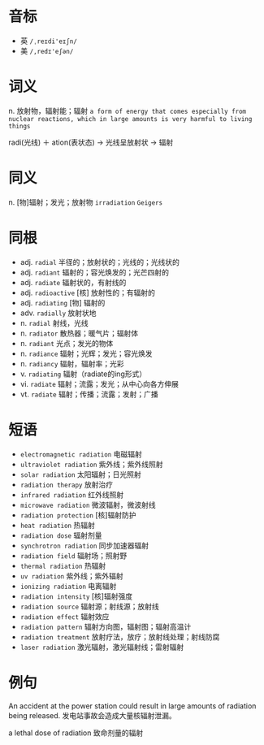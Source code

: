 # 音标

- 英 `/ˌreɪdi'eɪʃn/`
- 美 `/,redɪ'eʃən/`

# 词义

n. 放射物，辐射能；辐射
`a form of energy that comes especially from nuclear reactions, which in large amounts is very harmful to living things`



radi(光线) ＋ ation(表状态) → 光线呈放射状 → 辐射

# 同义

n. [物]辐射；发光；放射物
`irradiation` `Geigers`

# 同根

- adj. `radial` 半径的；放射状的；光线的；光线状的
- adj. `radiant` 辐射的；容光焕发的；光芒四射的
- adj. `radiate` 辐射状的，有射线的
- adj. `radioactive` [核] 放射性的；有辐射的
- adj. `radiating` [物] 辐射的
- adv. `radially` 放射状地
- n. `radial` 射线，光线
- n. `radiator` 散热器；暖气片；辐射体
- n. `radiant` 光点；发光的物体
- n. `radiance` 辐射；光辉；发光；容光焕发
- n. `radiancy` 辐射，辐射率；光彩
- v. `radiating` 辐射（radiate的ing形式）
- vi. `radiate` 辐射；流露；发光；从中心向各方伸展
- vt. `radiate` 辐射；传播；流露；发射；广播

# 短语

- `electromagnetic radiation` 电磁辐射
- `ultraviolet radiation` 紫外线；紫外线照射
- `solar radiation` 太阳辐射；日光照射
- `radiation therapy` 放射治疗
- `infrared radiation` 红外线照射
- `microwave radiation` 微波辐射，微波射线
- `radiation protection` [核]辐射防护
- `heat radiation` 热辐射
- `radiation dose` 辐射剂量
- `synchrotron radiation` 同步加速器辐射
- `radiation field` 辐射场；照射野
- `thermal radiation` 热辐射
- `uv radiation` 紫外线；紫外辐射
- `ionizing radiation` 电离辐射
- `radiation intensity` [核]辐射强度
- `radiation source` 辐射源；射线源；放射线
- `radiation effect` 辐射效应
- `radiation pattern` 辐射方向图，辐射图；辐射高温计
- `radiation treatment` 放射疗法，放疗；放射线处理；射线防腐
- `laser radiation` 激光辐射，激光辐射线；雷射辐射

# 例句

An accident at the power station could result in large amounts of radiation being released.
发电站事故会造成大量核辐射泄漏。

a lethal dose of radiation
致命剂量的辐射


